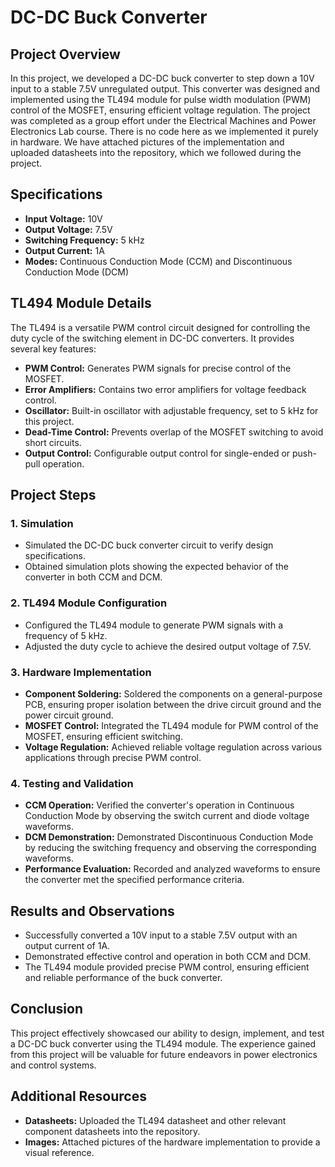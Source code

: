 # DC-DC Buck Converter

## Project Overview

In this project, we developed a DC-DC buck converter to step down a 10V input to a stable 7.5V unregulated output. This converter was designed and implemented using the TL494 module for pulse width modulation (PWM) control of the MOSFET, ensuring efficient voltage regulation. The project was completed as a group effort under the Electrical Machines and Power Electronics Lab course. There is no code here as we implemented it purely in hardware. We have attached pictures of the implementation and uploaded datasheets into the repository, which we followed during the project.

## Specifications

- **Input Voltage:** 10V
- **Output Voltage:** 7.5V
- **Switching Frequency:** 5 kHz
- **Output Current:** 1A
- **Modes:** Continuous Conduction Mode (CCM) and Discontinuous Conduction Mode (DCM)

## TL494 Module Details

The TL494 is a versatile PWM control circuit designed for controlling the duty cycle of the switching element in DC-DC converters. It provides several key features:
- **PWM Control:** Generates PWM signals for precise control of the MOSFET.
- **Error Amplifiers:** Contains two error amplifiers for voltage feedback control.
- **Oscillator:** Built-in oscillator with adjustable frequency, set to 5 kHz for this project.
- **Dead-Time Control:** Prevents overlap of the MOSFET switching to avoid short circuits.
- **Output Control:** Configurable output control for single-ended or push-pull operation.

## Project Steps

### 1. Simulation
- Simulated the DC-DC buck converter circuit to verify design specifications.
- Obtained simulation plots showing the expected behavior of the converter in both CCM and DCM.

### 2. TL494 Module Configuration
- Configured the TL494 module to generate PWM signals with a frequency of 5 kHz.
- Adjusted the duty cycle to achieve the desired output voltage of 7.5V.

### 3. Hardware Implementation
- **Component Soldering:** Soldered the components on a general-purpose PCB, ensuring proper isolation between the drive circuit ground and the power circuit ground.
- **MOSFET Control:** Integrated the TL494 module for PWM control of the MOSFET, ensuring efficient switching.
- **Voltage Regulation:** Achieved reliable voltage regulation across various applications through precise PWM control.

### 4. Testing and Validation
- **CCM Operation:** Verified the converter's operation in Continuous Conduction Mode by observing the switch current and diode voltage waveforms.
- **DCM Demonstration:** Demonstrated Discontinuous Conduction Mode by reducing the switching frequency and observing the corresponding waveforms.
- **Performance Evaluation:** Recorded and analyzed waveforms to ensure the converter met the specified performance criteria.

## Results and Observations
- Successfully converted a 10V input to a stable 7.5V output with an output current of 1A.
- Demonstrated effective control and operation in both CCM and DCM.
- The TL494 module provided precise PWM control, ensuring efficient and reliable performance of the buck converter.

## Conclusion
This project effectively showcased our ability to design, implement, and test a DC-DC buck converter using the TL494 module. The experience gained from this project will be valuable for future endeavors in power electronics and control systems.

## Additional Resources
- **Datasheets:** Uploaded the TL494 datasheet and other relevant component datasheets into the repository.
- **Images:** Attached pictures of the hardware implementation to provide a visual reference.


